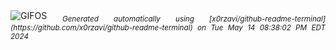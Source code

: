 <div align="justify">
<picture>
    <source media="(prefers-color-scheme: dark)" srcset="https://i.ibb.co/LxxH9kG/output-gif.gif">
    <source media="(prefers-color-scheme: light)" srcset="https://i.ibb.co/LxxH9kG/output-gif.gif">
    <img alt="GIFOS" src="https://i.ibb.co/LxxH9kG/output-gif.gif">
</picture>
<sub><i>Generated automatically using [x0rzavi/github-readme-terminal](https://github.com/x0rzavi/github-readme-terminal) on Tue May 14 08:38:02 PM EDT 2024</i></sub>
</div>

<!--  -->